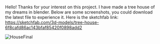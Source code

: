 Hello! Thanks for your interest on this project. I have made a tree house of my dreams in blender. Below are some screenshots, you could download the latest file to experience it. Here is the sketchfab link: https://sketchfab.com/3d-models/tree-house-6f8cafd86ac143bfaf85420f0898add2

![HouseFinal](https://github.com/user-attachments/assets/23da91e7-d60c-4213-9219-cf6e3a5aea03)
